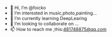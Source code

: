 - 👋 Hi, I’m @foicko
- 👀 I’m interested in music,photo,painting...
- 🌱 I’m currently learning DeepLearing
- 💞️ I’m looking to collaborate on ...
- 📫 How to reach me ,this:481748875@qq.com

<!---
foicko/foicko is a ✨ special ✨ repository because its `README.md` (this file) appears on your GitHub profile.
You can click the Preview link to take a look at your changes.
--->
